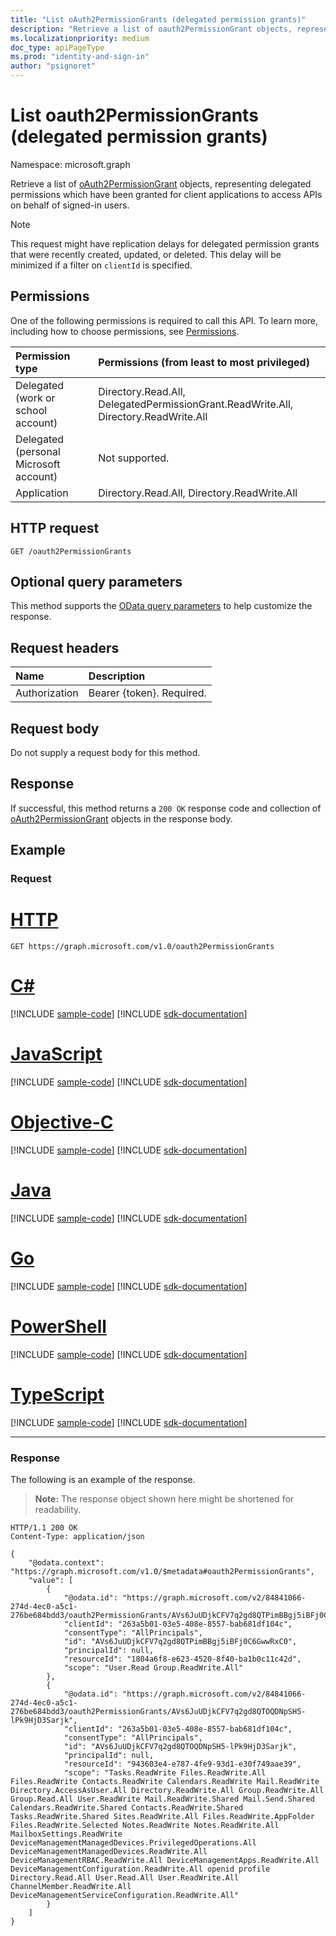 ```yaml
---
title: "List oAuth2PermissionGrants (delegated permission grants)"
description: "Retrieve a list of oauth2PermissionGrant objects, representing delegated permission grants."
ms.localizationpriority: medium
doc_type: apiPageType
ms.prod: "identity-and-sign-in"
author: "psignoret"
---
```


# List oauth2PermissionGrants (delegated permission grants)

Namespace: microsoft.graph

Retrieve a list of [oAuth2PermissionGrant](../resources/oauth2permissiongrant.md) objects, representing delegated permissions which have been granted for client applications to access APIs on behalf of signed-in users.

> [!NOTE]
> This request might have replication delays for delegated permission grants that were recently created, updated, or deleted. This delay will be minimized if a filter on `clientId` is specified.

## Permissions

One of the following permissions is required to call this API. To learn more, including how to choose permissions, see [Permissions](/graph/permissions-reference).

|Permission type      | Permissions (from least to most privileged)              |
|:--------------------|:---------------------------------------------------------|
|Delegated (work or school account) | Directory.Read.All, DelegatedPermissionGrant.ReadWrite.All, Directory.ReadWrite.All    |
|Delegated (personal Microsoft account) | Not supported.    |
|Application | Directory.Read.All, Directory.ReadWrite.All |

## HTTP request

<!-- { "blockType": "ignored" } -->

```http
GET /oauth2PermissionGrants
```

## Optional query parameters

This method supports the [OData query parameters](/graph/query-parameters) to help customize the response.

## Request headers

| Name          | Description               |
|:--------------|:--------------------------|
| Authorization | Bearer {token}. Required. |

## Request body

Do not supply a request body for this method.

## Response

If successful, this method returns a `200 OK` response code and collection of [oAuth2PermissionGrant](../resources/oauth2permissiongrant.md) objects in the response body.

## Example

### Request


# [HTTP](#tab/http)
<!-- {
  "blockType": "request",
  "name": "list_oauth2permissiongrants"
}-->

```msgraph-interactive
GET https://graph.microsoft.com/v1.0/oauth2PermissionGrants
```
# [C#](#tab/csharp)
[!INCLUDE [sample-code](../includes/snippets/csharp/list-oauth2permissiongrants-csharp-snippets.md)]
[!INCLUDE [sdk-documentation](../includes/snippets/snippets-sdk-documentation-link.md)]

# [JavaScript](#tab/javascript)
[!INCLUDE [sample-code](../includes/snippets/javascript/list-oauth2permissiongrants-javascript-snippets.md)]
[!INCLUDE [sdk-documentation](../includes/snippets/snippets-sdk-documentation-link.md)]

# [Objective-C](#tab/objc)
[!INCLUDE [sample-code](../includes/snippets/objc/list-oauth2permissiongrants-objc-snippets.md)]
[!INCLUDE [sdk-documentation](../includes/snippets/snippets-sdk-documentation-link.md)]

# [Java](#tab/java)
[!INCLUDE [sample-code](../includes/snippets/java/list-oauth2permissiongrants-java-snippets.md)]
[!INCLUDE [sdk-documentation](../includes/snippets/snippets-sdk-documentation-link.md)]

# [Go](#tab/go)
[!INCLUDE [sample-code](../includes/snippets/go/list-oauth2permissiongrants-go-snippets.md)]
[!INCLUDE [sdk-documentation](../includes/snippets/snippets-sdk-documentation-link.md)]

# [PowerShell](#tab/powershell)
[!INCLUDE [sample-code](../includes/snippets/powershell/list-oauth2permissiongrants-powershell-snippets.md)]
[!INCLUDE [sdk-documentation](../includes/snippets/snippets-sdk-documentation-link.md)]

# [TypeScript](#tab/typescript)
[!INCLUDE [sample-code](../includes/snippets/typescript/list-oauth2permissiongrants-typescript-snippets.md)]
[!INCLUDE [sdk-documentation](../includes/snippets/snippets-sdk-documentation-link.md)]

---


### Response

The following is an example of the response.

> **Note:** The response object shown here might be shortened for readability.

<!-- {
  "blockType": "response",
  "truncated": true,
  "@odata.type": "microsoft.graph.oAuth2PermissionGrant",
  "isCollection": true
} -->

```http
HTTP/1.1 200 OK
Content-Type: application/json

{
    "@odata.context": "https://graph.microsoft.com/v1.0/$metadata#oauth2PermissionGrants",
    "value": [
        {
            "@odata.id": "https://graph.microsoft.com/v2/84841066-274d-4ec0-a5c1-276be684bdd3/oauth2PermissionGrants/AVs6JuUDjkCFV7q2gd8QTPimBBgj5iBFj0C6GwwRxC0",
            "clientId": "263a5b01-03e5-408e-8557-bab681df104c",
            "consentType": "AllPrincipals",
            "id": "AVs6JuUDjkCFV7q2gd8QTPimBBgj5iBFj0C6GwwRxC0",
            "principalId": null,
            "resourceId": "1804a6f8-e623-4520-8f40-ba1b0c11c42d",
            "scope": "User.Read Group.ReadWrite.All"
        },
        {
            "@odata.id": "https://graph.microsoft.com/v2/84841066-274d-4ec0-a5c1-276be684bdd3/oauth2PermissionGrants/AVs6JuUDjkCFV7q2gd8QTOQDNpSH5-lPk9HjD3Sarjk",
            "clientId": "263a5b01-03e5-408e-8557-bab681df104c",
            "consentType": "AllPrincipals",
            "id": "AVs6JuUDjkCFV7q2gd8QTOQDNpSH5-lPk9HjD3Sarjk",
            "principalId": null,
            "resourceId": "943603e4-e787-4fe9-93d1-e30f749aae39",
            "scope": "Tasks.ReadWrite Files.ReadWrite.All Files.ReadWrite Contacts.ReadWrite Calendars.ReadWrite Mail.ReadWrite Directory.AccessAsUser.All Directory.ReadWrite.All Group.ReadWrite.All Group.Read.All User.ReadWrite Mail.ReadWrite.Shared Mail.Send.Shared Calendars.ReadWrite.Shared Contacts.ReadWrite.Shared Tasks.ReadWrite.Shared Sites.ReadWrite.All Files.ReadWrite.AppFolder Files.ReadWrite.Selected Notes.ReadWrite Notes.ReadWrite.All MailboxSettings.ReadWrite DeviceManagementManagedDevices.PrivilegedOperations.All DeviceManagementManagedDevices.ReadWrite.All DeviceManagementRBAC.ReadWrite.All DeviceManagementApps.ReadWrite.All DeviceManagementConfiguration.ReadWrite.All openid profile Directory.Read.All User.Read.All User.ReadWrite.All ChannelMember.ReadWrite.All DeviceManagementServiceConfiguration.ReadWrite.All"
        }
    ]
}
```

<!-- uuid: 8fcb5dbc-d5aa-4681-8e31-b001d5168d79
2015-10-25 14:57:30 UTC -->
<!--
{
  "type": "#page.annotation",
  "description": "List oauth2PermissionGrants",
  "keywords": "",
  "section": "documentation",
  "tocPath": "",
  "suppressions": [
  ]
}
-->

